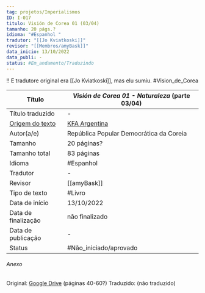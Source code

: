 ```yaml
---
tag: projetos/Imperialismos
ID: I-017
titulo: Visión de Corea 01 (03/04)
tamanho: 20 págs.?
idioma: "#Espanhol "
tradutor: "[[Jo Kviatkoski]]"
revisor: "[[Membros/amyBask]]"
data_inicio: 13/10/2022
data_publi: -
status: #Em_andamento/Traduzindo 
---
```

!! E tradutore original era [[Jo Kviatkoski]], mas elu sumiu.
#Vision_de_Corea 

| Título              |_Visión de Corea 01 - Naturaleza_ (parte 03/04)|
| ------------------- | ------------- |
| Título traduzido    |-|
| [Origem do texto](https://kfaargentina.files.wordpress.com/2019/03/vision-de-corea-1-naturaleza.pdf)   |[KFA Argentina](https://kfaargentina.files.wordpress.com/2019/03/vision-de-corea-1-naturaleza.pdf)|
| Autor(a/e)          |República Popular Democrática da Coreia|
| Tamanho             |20 páginas?|
|Tamanho total        |83 páginas|
| Idioma              | #Espanhol |
| Tradutor            |-|
| Revisor             |[[amyBask]]|
| Tipo de texto       | #Livro|
| Data de início      |13/10/2022|
| Data de finalização |não finalizado|
| Data de publicação  |-|
| Status | #Não_iniciado/aprovado |

###### Anexo
Original: [Google Drive](https://drive.google.com/drive/folders/0B5aXB074TCjIZVJoWlktUU1WeGs?resourcekey=0-GvnL_D82eufCFbNEierNeA) (páginas 40-60?)
Traduzido: (não traduzido)